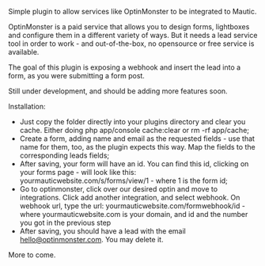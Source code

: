 Simple plugin to allow services like OptinMonster to be integrated to Mautic.


OptinMonster is a paid service that allows you to design forms, lightboxes and configure them in a different variety of ways. But it needs a lead service tool in order to work - and out-of-the-box, no opensource or free service is available.

The goal of this plugin is exposing a webhook and insert the lead into a form, as you were submitting a form post.

Still under development, and should be adding more features soon.

Installation:

- Just copy the folder directly into your plugins directory and clear you cache. Either doing php app/console cache:clear or rm -rf app/cache;
- Create a form, adding name and email as the requested fields - use that name for them, too, as the plugin expects this way. Map the fields to the corresponding leads fields;
- After saving, your form will have an id. You can find this id, clicking on your forms page - will look like this: yourmauticwebsite.com/s/forms/view/1 - where 1 is the form id;
- Go to optinmonster, click over our desired optin and move to integrations. Click add another integration, and select webhook. On webhook url, type the url: yourmauticwebsite.com/formwebhook/id - where yourmauticwebsite.com is your domain, and id and the number you got in the previous step
- After saving, you should have a lead with the email hello@optinmonster.com. You may delete it.

More to come.

